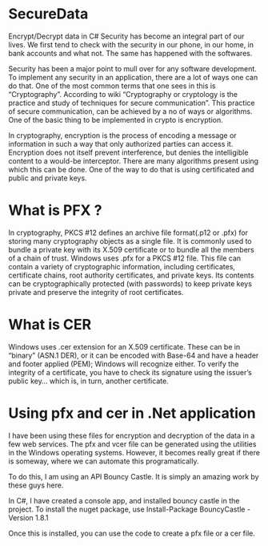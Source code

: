 # SecureData
Encrypt/Decrypt data in C#
Security has become an integral part of our lives. We first tend to check with the security in our phone, in our home, in bank accounts and what not. The same has happened with the softwares.

Security has been a major point to mull over for any software development. To implement any security in an application, there are a lot of ways one can do that. One of the most common terms that one sees in this is “Cryptography”. According to wiki “Cryptography or cryptology is the practice and study of techniques for secure communication”. This practice of secure communication, can be achieved by a no of ways or algorithms. One of the basic thing to be implemented in crypto is encryption.

In cryptography, encryption is the process of encoding a message or information in such a way that only authorized parties can access it. Encryption does not itself prevent interference, but denies the intelligible content to a would-be interceptor. There are many algorithms present using which this can be done. One of the way to do that is using certificated and public and private keys.

# What is PFX ?

In cryptography, PKCS #12 defines an archive file format(.p12 or .pfx) for storing many cryptography objects as a single file. It is commonly used to bundle a private key with its X.509 certificate or to bundle all the members of a chain of trust. Windows uses .pfx for a PKCS #12 file. This file can contain a variety of cryptographic information, including certificates, certificate chains, root authority certificates, and private keys. Its contents can be cryptographically protected (with passwords) to keep private keys private and preserve the integrity of root certificates.

# What is CER

Windows uses .cer extension for an X.509 certificate. These can be in “binary” (ASN.1 DER), or it can be encoded with Base-64 and have a header and footer applied (PEM); Windows will recognize either. To verify the integrity of a certificate, you have to check its signature using the issuer’s public key… which is, in turn, another certificate.

# Using pfx and cer in .Net application

I have been using these files for encryption and decryption of the data in a few web services. The pfx and vcer file can be generated using the utilities in the Windows operating systems. However, it becomes really great if there is someway, where we can automate this programatically.

To do this, I am using an API Bouncy Castle. It is simply an amazing work by these guys here.

In C#, I have created a console app, and installed bouncy castle in the project. To install the nuget package, use Install-Package BouncyCastle -Version 1.8.1

Once this is installed, you can use the code to create a pfx file or a cer file.
